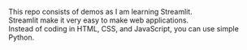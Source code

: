 This repo consists of demos as I am learning Streamlit.<br>
Streamlit make it very easy to make web applications.<br>
Instead of coding in HTML, CSS, and JavaScript, you can use simple Python.
